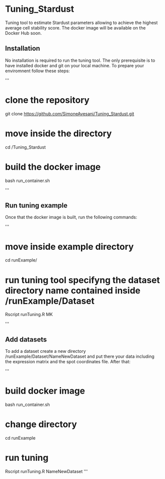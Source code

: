 # Tuning_Stardust

Tuning tool to estimate Stardust parameters allowing to achieve the highest average cell stability score.
The docker image will be available on the Docker Hub soon.

## Installation
No installation is required to run the tuning tool. The only prerequisite is to have installed docker and git on your local machine.
To prepare your enviromnent follow these steps:

'''
# clone the repository
git clone https://github.com/SimoneAvesani/Tuning_Stardust.git

# move inside the directory 
cd /Tuning_Stardust

# build the docker image
bash run_container.sh

'''

## Run tuning example

Once that the docker image is built, run the following commands:

'''
# move inside example directory 
cd runExample/

# run tuning tool specifyng the dataset directory name contained inside /runExample/Dataset
Rscript runTuning.R MK 

'''

## Add datasets
To add a dataset create a new directory /runExample/Dataset/NameNewDataset and put there your data including the expression matrix and the spot coordinates file.
After that:

'''
# build docker image
bash run_container.sh

# change directory 
cd runExample

# run tuning
Rscript runTuning.R NameNewDataset
'''
